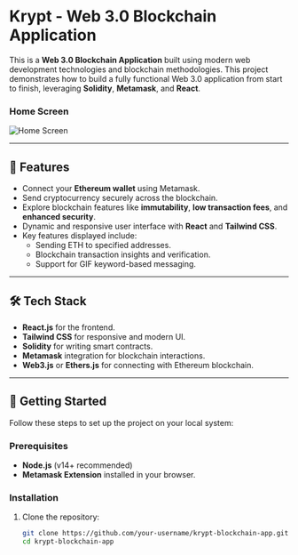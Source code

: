 # Krypt - Web 3.0 Blockchain Application

This is a **Web 3.0 Blockchain Application** built using modern web development technologies and blockchain methodologies. This project demonstrates how to build a fully functional Web 3.0 application from start to finish, leveraging **Solidity**, **Metamask**, and **React**.

### Home Screen
![Home Screen](https://res.cloudinary.com/dagggqd6g/image/upload/f_auto,q_auto/erldlvnqednk28s103dx)

---

## 🌟 Features

- Connect your **Ethereum wallet** using Metamask.
- Send cryptocurrency securely across the blockchain.
- Explore blockchain features like **immutability**, **low transaction fees**, and **enhanced security**.
- Dynamic and responsive user interface with **React** and **Tailwind CSS**.
- Key features displayed include:
  - Sending ETH to specified addresses.
  - Blockchain transaction insights and verification.
  - Support for GIF keyword-based messaging.

---

## 🛠️ Tech Stack

- **React.js** for the frontend.
- **Tailwind CSS** for responsive and modern UI.
- **Solidity** for writing smart contracts.
- **Metamask** integration for blockchain interactions.
- **Web3.js** or **Ethers.js** for connecting with Ethereum blockchain.

---

## 🚀 Getting Started

Follow these steps to set up the project on your local system:

### Prerequisites
- **Node.js** (v14+ recommended)
- **Metamask Extension** installed in your browser.

### Installation

1. Clone the repository:
   ```bash
   git clone https://github.com/your-username/krypt-blockchain-app.git
   cd krypt-blockchain-app
